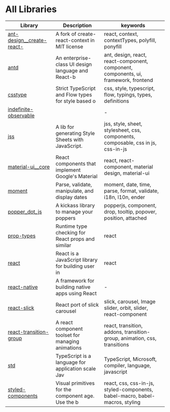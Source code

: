# All Libraries
 Library | Description | keywords
 --- | --- | ---
| [ant-design__create-react-](./a/ant-design__create-react-context) | A fork of create-react-context in MIT license | react, context, contextTypes, polyfill, ponyfill |
| [antd](./a/antd) | An enterprise-class UI design language and React-b | ant, design, react, react-component, component, components, ui, framework, frontend |
| [csstype](./c/csstype) | Strict TypeScript and Flow types for style based o | css, style, typescript, flow, typings, types, definitions |
| [indefinite-observable](./i/indefinite-observable) |   | - |
| [jss](./j/jss) | A lib for generating Style Sheets with JavaScript. | jss, style, sheet, stylesheet, css, components, composable, css in js, css-in-js |
| [material-ui__core](./m/material-ui__core) | React components that implement Google's Material  | react, react-component, material design, material-ui |
| [moment](./m/moment) | Parse, validate, manipulate, and display dates | moment, date, time, parse, format, validate, i18n, l10n, ender |
| [popper_dot_js](./p/popper_dot_js) | A kickass library to manage your poppers | popperjs, component, drop, tooltip, popover, position, attached |
| [prop-types](./p/prop-types) | Runtime type checking for React props and similar  | react |
| [react](./r/react) | React is a JavaScript library for building user in | react |
| [react-native](./r/react-native) | A framework for building native apps using React | - |
| [react-slick](./r/react-slick) | React port of slick carousel | slick, carousel, Image slider, orbit, slider, react-component |
| [react-transition-group](./r/react-transition-group) | A react component toolset for managing animations | react, transition, addons, transition-group, animation, css, transitions |
| [std](./s/std) | TypeScript is a language for application scale Jav | TypeScript, Microsoft, compiler, language, javascript |
| [styled-components](./s/styled-components) | Visual primitives for the component age. Use the b | react, css, css-in-js, styled-components, babel-macro, babel-macros, styling |
